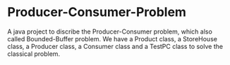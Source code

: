 # Producer-Consumer-Problem
A java project to discribe the Producer-Consumer problem, which also called Bounded-Buffer problem. We have a Product class, a StoreHouse class, a Producer class, a Consumer class and a TestPC class to solve the classical problem.
